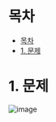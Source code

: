 # 목차
- [목차](#목차)
- [1. 문제](#1-문제)

# 1. 문제
![image](https://user-images.githubusercontent.com/83202193/128715476-6d95cffb-b1dd-4ff1-94a5-7ff172f880be.png)